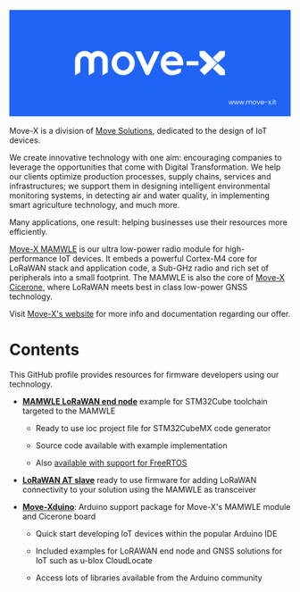 ![Alt text](/profile/overview_cover.png?raw=true)

Move-X is a division of [Move Solutions](https://www.movesolutions.it/), dedicated to the design of IoT devices. 

We create innovative technology with one aim: encouraging companies to leverage the opportunities that come with Digital Transformation. We help our clients optimize production processes, supply chains, services and infrastructures; we support them in designing intelligent environmental monitoring systems, in detecting air and water quality, in implementing smart agriculture technology, and much more. 

Many applications, one result: helping businesses use their resources more efficiently.

[Move-X MAMWLE](https://www.move-x.it/mamwle-module/) is our ultra low-power radio module for high-performance IoT devices. It embeds a powerful Cortex-M4 core for LoRaWAN stack and application code, a Sub-GHz radio and rich set of peripherals into a small footprint. The MAMWLE is also the core of [Move-X Cicerone](https://www.move-x.it/cicerone-board/), where LoRaWAN meets best in class low-power GNSS technology.

Visit [Move-X's website](https://www.move-x.it/) for more info and documentation regarding our offer.

# Contents

This GitHub profile provides resources for firmware developers using our technology.

* [__MAMWLE LoRaWAN end node__](https://github.com/Move-X/end_node_mamwle) example  for STM32Cube toolchain targeted to the MAMWLE

  * Ready to use ioc project file for STM32CubeMX code generator
  
  * Source code available with example implementation
  
  * Also [available with support for FreeRTOS](https://github.com/Move-X/end_node_freertos_mamwle)

* [__LoRaWAN AT slave__](https://github.com/Move-X/LoRaWAN_AT_Slave) ready to use firmware for adding LoRaWAN connectivity to your solution using the MAMWLE as transceiver

* [__Move-Xduino__](https://github.com/Move-X/Move-Xduino): Arduino support package for Move-X's MAMWLE module and Cicerone board
  
  * Quick start developing IoT devices within the popular Arduino IDE
  
  * Included examples for LoRAWAN end node and GNSS solutions for IoT such as u-blox CloudLocate
  
  * Access lots of libraries available from the Arduino community

